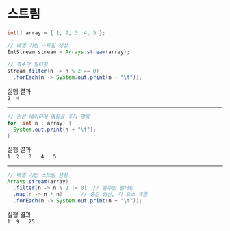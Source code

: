 # 스트림

```java
int[] array = { 1, 2, 3, 4, 5 };
		
// 배열 기반 스트림 생성
IntStream stream = Arrays.stream(array);
		
// 짝수만 필터링
stream.filter(n -> n % 2 == 0)
  .forEach(n -> System.out.print(n + "\t"));
```
실행 결과<br>
`2	4`

---
```java
// 원본 데이터에 영향을 주지 않음
for (int n : array) {
  System.out.print(n + "\t");
}
```
실행 결과<br>
`1	2	3	4	5`

---
```java
// 배열 기반 스트림 생성
Arrays.stream(array)
  .filter(n -> n % 2 != 0)	// 홀수만 필터링
  .map(n -> n * n)		// 중간 연산, 각 요소 제곱
  .forEach(n -> System.out.print(n + "\t"));
```
실행 결과<br>
`1	9	25`
